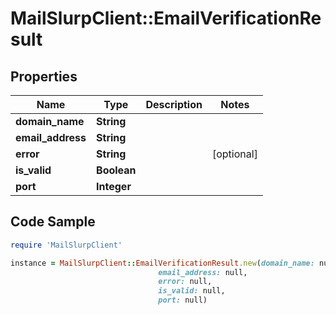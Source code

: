 # MailSlurpClient::EmailVerificationResult

## Properties

Name | Type | Description | Notes
------------ | ------------- | ------------- | -------------
**domain_name** | **String** |  | 
**email_address** | **String** |  | 
**error** | **String** |  | [optional] 
**is_valid** | **Boolean** |  | 
**port** | **Integer** |  | 

## Code Sample

```ruby
require 'MailSlurpClient'

instance = MailSlurpClient::EmailVerificationResult.new(domain_name: null,
                                 email_address: null,
                                 error: null,
                                 is_valid: null,
                                 port: null)
```


